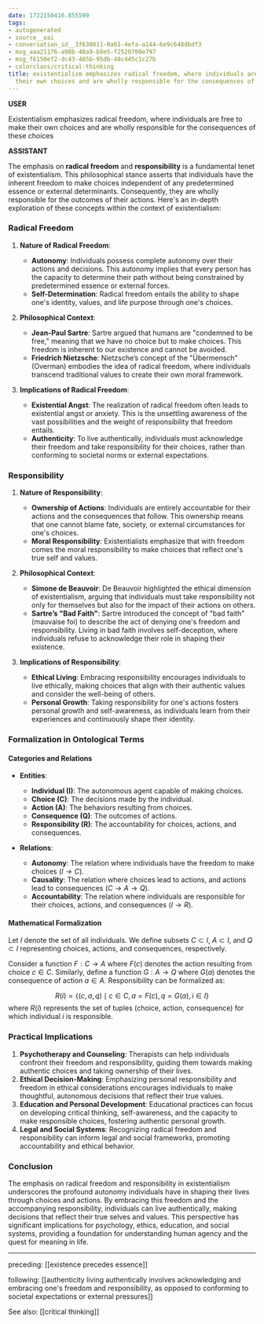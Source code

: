 ```yaml
---
date: 1722150416.855599
tags:
- autogenerated
- source__oai
- conversation_id__3f630811-0a61-4efa-a144-6e9c648dbdf3
- msg_aaa21176-a98b-40a9-b8e5-f2520700e797
- msg_f6150ef2-dc43-485b-95db-48c445c1c27b
- colorclass/critical-thinking
title: existentialism emphasizes radical freedom, where individuals are free to make
  their own choices and are wholly responsible for the consequences of these choices
---
```


**USER**

Existentialism emphasizes radical freedom, where individuals are free to make their own choices and are wholly responsible for the consequences of these choices


**ASSISTANT**

The emphasis on **radical freedom** and **responsibility** is a fundamental tenet of existentialism. This philosophical stance asserts that individuals have the inherent freedom to make choices independent of any predetermined essence or external determinants. Consequently, they are wholly responsible for the outcomes of their actions. Here's an in-depth exploration of these concepts within the context of existentialism:

### Radical Freedom

1. **Nature of Radical Freedom**:
   - **Autonomy**: Individuals possess complete autonomy over their actions and decisions. This autonomy implies that every person has the capacity to determine their path without being constrained by predetermined essence or external forces.
   - **Self-Determination**: Radical freedom entails the ability to shape one's identity, values, and life purpose through one's choices.

2. **Philosophical Context**:
   - **Jean-Paul Sartre**: Sartre argued that humans are "condemned to be free," meaning that we have no choice but to make choices. This freedom is inherent to our existence and cannot be avoided.
   - **Friedrich Nietzsche**: Nietzsche’s concept of the "Übermensch" (Overman) embodies the idea of radical freedom, where individuals transcend traditional values to create their own moral framework.

3. **Implications of Radical Freedom**:
   - **Existential Angst**: The realization of radical freedom often leads to existential angst or anxiety. This is the unsettling awareness of the vast possibilities and the weight of responsibility that freedom entails.
   - **Authenticity**: To live authentically, individuals must acknowledge their freedom and take responsibility for their choices, rather than conforming to societal norms or external expectations.

### Responsibility

1. **Nature of Responsibility**:
   - **Ownership of Actions**: Individuals are entirely accountable for their actions and the consequences that follow. This ownership means that one cannot blame fate, society, or external circumstances for one's choices.
   - **Moral Responsibility**: Existentialists emphasize that with freedom comes the moral responsibility to make choices that reflect one's true self and values.

2. **Philosophical Context**:
   - **Simone de Beauvoir**: De Beauvoir highlighted the ethical dimension of existentialism, arguing that individuals must take responsibility not only for themselves but also for the impact of their actions on others.
   - **Sartre’s "Bad Faith"**: Sartre introduced the concept of "bad faith" (mauvaise foi) to describe the act of denying one's freedom and responsibility. Living in bad faith involves self-deception, where individuals refuse to acknowledge their role in shaping their existence.

3. **Implications of Responsibility**:
   - **Ethical Living**: Embracing responsibility encourages individuals to live ethically, making choices that align with their authentic values and consider the well-being of others.
   - **Personal Growth**: Taking responsibility for one's actions fosters personal growth and self-awareness, as individuals learn from their experiences and continuously shape their identity.

### Formalization in Ontological Terms

#### Categories and Relations

- **Entities**:
  - **Individual (I)**: The autonomous agent capable of making choices.
  - **Choice (C)**: The decisions made by the individual.
  - **Action (A)**: The behaviors resulting from choices.
  - **Consequence (Q)**: The outcomes of actions.
  - **Responsibility (R)**: The accountability for choices, actions, and consequences.

- **Relations**:
  - **Autonomy**: The relation where individuals have the freedom to make choices ($I \rightarrow C$).
  - **Causality**: The relation where choices lead to actions, and actions lead to consequences ($C \rightarrow A \rightarrow Q$).
  - **Accountability**: The relation where individuals are responsible for their choices, actions, and consequences ($I \rightarrow R$).

#### Mathematical Formalization

Let $I$ denote the set of all individuals. We define subsets $C \subset I$, $A \subset I$, and $Q \subset I$ representing choices, actions, and consequences, respectively.

Consider a function $F: C \rightarrow A$ where $F(c)$ denotes the action resulting from choice $c \in C$. Similarly, define a function $G: A \rightarrow Q$ where $G(a)$ denotes the consequence of action $a \in A$. Responsibility can be formalized as:

$$ R(i) = \{(c, a, q) \mid c \in C, a = F(c), q = G(a), i \in I\} $$
where $R(i)$ represents the set of tuples (choice, action, consequence) for which individual $i$ is responsible.

### Practical Implications

1. **Psychotherapy and Counseling**: Therapists can help individuals confront their freedom and responsibility, guiding them towards making authentic choices and taking ownership of their lives.
2. **Ethical Decision-Making**: Emphasizing personal responsibility and freedom in ethical considerations encourages individuals to make thoughtful, autonomous decisions that reflect their true values.
3. **Education and Personal Development**: Educational practices can focus on developing critical thinking, self-awareness, and the capacity to make responsible choices, fostering authentic personal growth.
4. **Legal and Social Systems**: Recognizing radical freedom and responsibility can inform legal and social frameworks, promoting accountability and ethical behavior.

### Conclusion

The emphasis on radical freedom and responsibility in existentialism underscores the profound autonomy individuals have in shaping their lives through choices and actions. By embracing this freedom and the accompanying responsibility, individuals can live authentically, making decisions that reflect their true selves and values. This perspective has significant implications for psychology, ethics, education, and social systems, providing a foundation for understanding human agency and the quest for meaning in life.


---

preceding: [[existence precedes essence]]  


following: [[authenticity living authentically involves acknowledging and embracing one's freedom and responsibility, as opposed to conforming to societal expectations or external pressures]]

See also: [[critical thinking]]